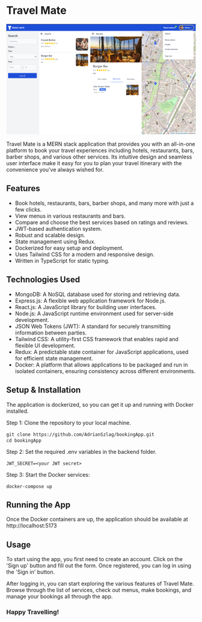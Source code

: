 # Travel Mate

![](/README/demo.png)

Travel Mate is a MERN stack application that provides you with an all-in-one platform to book your travel experiences including hotels, restaurants, bars, barber shops, and various other services. Its intuitive design and seamless user interface make it easy for you to plan your travel itinerary with the convenience you've always wished for.

## Features
* Book hotels, restaurants, bars, barber shops, and many more with just a few clicks.
* View menus in various restaurants and bars.
* Compare and choose the best services based on ratings and reviews.
* JWT-based authentication system.
* Robust and scalable design.
* State management using Redux.
* Dockerized for easy setup and deployment.
* Uses Tailwind CSS for a modern and responsive design.
* Written in TypeScript for static typing.

## Technologies Used
* MongoDB: A NoSQL database used for storing and retrieving data.
* Express.js: A flexible web application framework for Node.js.
* React.js: A JavaScript library for building user interfaces.
* Node.js: A JavaScript runtime environment used for server-side development.
* JSON Web Tokens (JWT): A standard for securely transmitting information between parties.
* Tailwind CSS: A utility-first CSS framework that enables rapid and flexible UI development.
* Redux: A predictable state container for JavaScript applications, used for efficient state management.
* Docker: A platform that allows applications to be packaged and run in isolated containers, ensuring consistency across different environments.

## Setup & Installation
The application is dockerized, so you can get it up and running with Docker installed.

Step 1: Clone the repository to your local machine.
```
git clone https://github.com/AdrianSzlag/bookingApp.git
cd bookingApp
```
Step 2: Set the required .env variables in the backend folder.
```
JWT_SECRET=<your JWT secret> 
```
Step 3: Start the Docker services:
```
docker-compose up
```

## Running the App
Once the Docker containers are up, the application should be available at http://localhost:5173

## Usage
To start using the app, you first need to create an account. Click on the 'Sign up' button and fill out the form. Once registered, you can log in using the 'Sign in' button.

After logging in, you can start exploring the various features of Travel Mate. Browse through the list of services, check out menus, make bookings, and manage your bookings all through the app.

### Happy Travelling!
